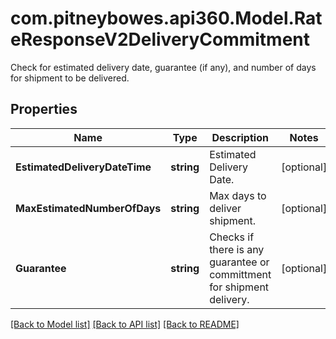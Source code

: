 # com.pitneybowes.api360.Model.RateResponseV2DeliveryCommitment
Check for estimated delivery date, guarantee (if any), and number of days for shipment to be delivered.

## Properties

Name | Type | Description | Notes
------------ | ------------- | ------------- | -------------
**EstimatedDeliveryDateTime** | **string** | Estimated Delivery Date. | [optional] 
**MaxEstimatedNumberOfDays** | **string** | Max days to deliver shipment. | [optional] 
**Guarantee** | **string** | Checks if there is any guarantee or committment for shipment delivery. | [optional] 

[[Back to Model list]](../README.md#documentation-for-models) [[Back to API list]](../README.md#documentation-for-api-endpoints) [[Back to README]](../README.md)

